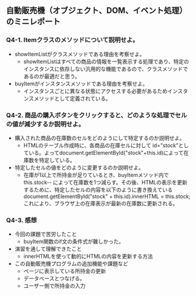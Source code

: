 ## 自動販売機（オブジェクト、DOM、イベント処理）のミニレポート
### Q4-1. Itemクラスのメソッドについて説明せよ。
* showItemListがクラスメソッドである理由を考察せよ。
  * showItemListはすべての商品の情報を一覧表示する処理であり、特定のインスタンスに依存しない汎用的な機能であるので、クラスメソッドであるのが最適だと思う。 
* buyItemがインスタンスメソッドである理由を考察せよ。
  * インスタンスごとに異なる状態にアクセスする必要があるためインスタンスメソッドとして定義されている。 
### Q4-2. 商品の購入ボタンをクリックすると、どのような処理でセルの値が減少するか説明せよ。
* 購入された商品の在庫数のセルをどのようにして特定するのか説明せよ。
  *  HTMLのテーブル作成時に、各商品の在庫セルに対して id="stock"としている。よってdocument.getElementById("stock"+this.id)によって在庫数を特定している。 
* 特定したセルの値をどのように変更するのか説明せよ。
  * 在庫が1以上で所持金が足りているとき、buyItemメソッド内で this.stock-- によって在庫数を1つ減らす。その後、HTMLの表示を更新するために、特定したセルの内容を以下のように書き換えているdocument.getElementById("stock" + this.id).innerHTML = this.stock;
これにより、ブラウザ上の在庫表示が最新の在庫数に更新される。 
### Q4-3. 感想
* 今回の課題で苦労したこと
  * buyItem関数のif文の条件式が難しかった。 
* 演習を通して理解できたこと
  * innerHTMLを使って動的にHTMLの内容を更新する方法 
* この自動販売機プログラムの追加機能や課題など
  * ページに表示している所持金の更新
  *  データベースとつなげる。
  *  ユーザー側で所持金の入力 
  
